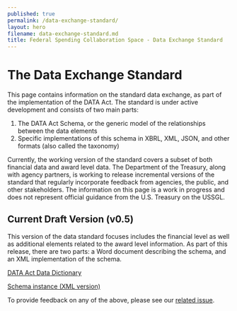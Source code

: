 ```yaml
---
published: true
permalink: /data-exchange-standard/
layout: hero
filename: data-exchange-standard.md
title: Federal Spending Collaboration Space - Data Exchange Standard
---
```

# The Data Exchange Standard

This page contains information on the standard data exchange, as part of the implementation of the DATA Act. The standard is under active development and consists of two main parts:

1.	The DATA Act Schema, or the generic model of the relationships between the data elements
2.	Specific implementations of this schema in XBRL, XML, JSON, and other formats (also called the taxonomy)

Currently, the working version of the standard covers a subset of both financial data and award level data. The Department of the Treasury, along with agency partners, is working to release incremental versions of the standard that regularly incorporate feedback from agencies, the public, and other stakeholders. The information on this page is a work in progress and does not represent official guidance from the U.S. Treasury on the USSGL.

## Current Draft Version (v0.5)

This version of the data standard focuses includes the financial level as well as additional elements related to the award level information. As part of this release, there are two parts: a Word document describing the schema, and an XML implementation of the schema.

<a href="{{ site.baseurl }}/dictionary/" title="DATA Act Data Dictionary">DATA Act Data Dictionary</a>

<a href="{{ site.baseurl }}/assets/docs/DATA_Act_Schema_v0.6.zip" title="DATA Act schema instance (.zip)">Schema instance (XML version)</a>

To provide feedback on any of the above, please see our [related issue](https://github.com/fedspendingtransparency/fedspendingtransparency.github.io/issues/101).
